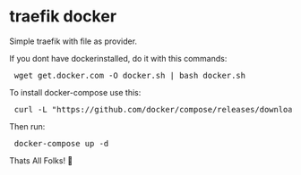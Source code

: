 # traefik docker
Simple traefik with file as provider.

If you dont have dockerinstalled, do it with this commands:

<pre> wget get.docker.com -O docker.sh | bash docker.sh </pre>


To install docker-compose use this:

<pre> curl -L "https://github.com/docker/compose/releases/download/1.29.2/docker-compose-$(uname -s)-$(uname -m)" -o /usr/local/bin/docker-compose </pre>

Then run:
<pre> docker-compose up -d </pre>

Thats All Folks! 🐷

